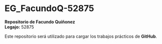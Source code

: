 # EG_FacundoQ-52875

**Repositorio de Facundo Quiñonez**  
**Legajo:** 52875  

Este repositorio será utilizado para cargar los trabajos prácticos de **GitHub**.